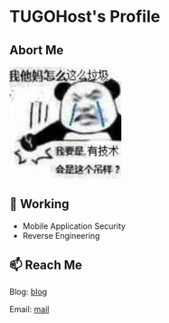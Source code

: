 # TUGOHost's Profile

## Abort Me
![cai](cai.jpeg)

## 🔭 Working
- Mobile Application Security
- Reverse Engineering

## 📫 Reach Me
Blog: [blog](https://tugohost.github.io/)

Email: [mail](mailto:huo4nbtf@duck.com)
